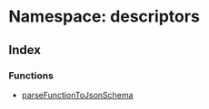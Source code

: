 # Namespace: descriptors

## Index

### Functions

- [parseFunctionToJsonSchema](functions/function.parseFunctionToJsonSchema.md)
